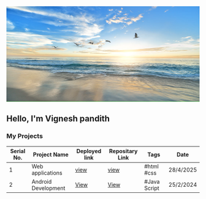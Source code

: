 <img src="https://github.com/Vignesha0408/Vignesha0408/blob/main/Images/pic_2.png" width="600" height="250" alt="Banner GitHub">

  ## Hello, I'm Vignesh pandith
    

### My Projects 

| Serial No. | Project Name | Deployed link |Repositary Link | Tags | Date|
|---|---|---|---|---| --- |   
| 1 |Web applications|[view]( https://vignesha0408.github.io/cordova-android-app/)|[view](https://github.com/Vignesha0408/cordova-android-app/tree/main/html_collection)|#html #css |28/4/2025|
| 2 | Android Development | [View](  )| [View]( ) | #Java Script | 25/2/2024|


 
